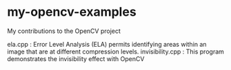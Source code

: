 # my-opencv-examples
My contributions to the OpenCV project

ela.cpp : Error Level Analysis (ELA) permits identifying areas within an image that are at different compression levels.
invisibility.cpp : This program demonstrates the invisibility effect with OpenCV  

